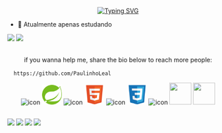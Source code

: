 <div align="center">
  
[![Typing SVG](https://readme-typing-svg.demolab.com?font=&weight=600&size=25&duration=1000&pause=1000&color=2452F7&background=1BBEFF00&width=435&lines=WELCOME%2C+ITS+A+PLEASURE;BIEN+VIENIDO%2C+ES+UN+PLACER;+%E3%81%84%E3%82%89%E3%81%A3%E3%81%97%E3%82%83%E3%81%84%E3%81%BE%E3%81%9B%E3%80%82%E3%81%AF%E3%81%98%E3%82%81%E3%81%BE%E3%81%97%E3%81%A6)](https://git.io/typing-svg)
</div>

- 🙂 Atualmente apenas estudando



<div >
<div>
  <img height="180em" src="https://github-readme-stats.vercel.app/api?username=PaulinhoLeal&show_icons=true&theme=dark&include_all_commits=true&count_private=true" />
  <img height="180em" src="https://github-readme-stats.vercel.app/api/top-langs/?username=PaulinhoLeal&layout=compact&theme=dark"/>
</div>
<br>
</div>
  <p align="center" >if you wanna help me, share the bio below to reach more people:</p>

```
  https://github.com/PaulinhoLeal
```
<div align="center">
 <img src="https://techstack-generator.vercel.app/java-icon.svg" alt="icon" width="65" height="65" />
 <img src="https://raw.githubusercontent.com/devicons/devicon/master/icons/spring/spring-original.svg"  height="45" width="45" />
 <img src="https://techstack-generator.vercel.app/js-icon.svg" alt="icon" width="65" height="65" />
 <img src="https://raw.githubusercontent.com/devicons/devicon/master/icons/html5/html5-original.svg" height="45" width="45" />
 <img src="https://techstack-generator.vercel.app/ts-icon.svg" alt="icon" width="65" height="65" />
 <img src="https://raw.githubusercontent.com/devicons/devicon/master/icons/css3/css3-original.svg"  height="45" width="45"  />
 <img src="https://techstack-generator.vercel.app/mysql-icon.svg" alt="icon" width="65" height="65" />
 <img src="https://cdn.jsdelivr.net/gh/devicons/devicon/icons/nodejs/nodejs-original.svg" width="50" height="50" />
 <img src="https://cdn.jsdelivr.net/gh/devicons/devicon/icons/angularjs/angularjs-original.svg" width="50" height="50"  />
  </div>

##


<div> 
 
  <a href="https://instagram.com/paulinho.henrique.1806" target="_blank"><img src="https://img.shields.io/badge/-Instagram-%23E4405F?style=for-the-badge&logo=instagram&logoColor=white" target="_blank"></a>
 <a href="https://discord.gg/wagxzStdcR" target="_blank"><img src="https://img.shields.io/badge/Discord-7289DA?style=for-the-badge&logo=discord&logoColor=white" target="_blank"></a> 
  <a href = "mailto:paulonagasumileal@gmail.com"><img src="https://img.shields.io/badge/-Gmail-%23333?style=for-the-badge&logo=gmail&logoColor=white" target="_blank"></a>
  <a href="https://www.linkedin.com/in/paulo-leal-3b3861266" target="_blank"><img src="https://img.shields.io/badge/-LinkedIn-%230077B5?style=for-the-badge&logo=linkedin&logoColor=white" target="_blank"></a> 
  
</div>
